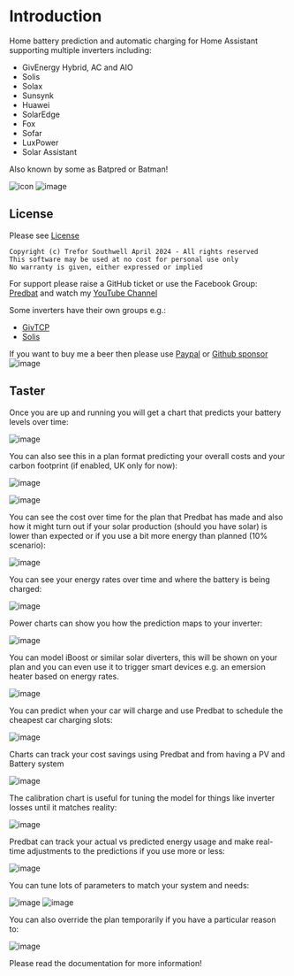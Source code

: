 # Introduction

Home battery prediction and automatic charging for Home Assistant supporting multiple inverters including:

- GivEnergy Hybrid, AC and AIO
- Solis
- Solax
- Sunsynk
- Huawei
- SolarEdge
- Fox
- Sofar
- LuxPower
- Solar Assistant

Also known by some as Batpred or Batman!

![icon](https://github.com/springfall2008/batpred/assets/48591903/7c207423-1423-4f88-beb2-d1da5cfbfeeb) ![image](https://github.com/springfall2008/batpred/assets/48591903/e98a0720-d2cf-4b71-94ab-97fe09b3cee1)

## License

Please see [License](https://github.com/springfall2008/batpred/blob/main/License.md)

```text
Copyright (c) Trefor Southwell April 2024 - All rights reserved
This software may be used at no cost for personal use only
No warranty is given, either expressed or implied
```

For support please raise a GitHub ticket or use the Facebook Group: [Predbat](https://www.facebook.com/groups/1477599886299106) and
watch my [YouTube Channel](https://www.youtube.com/@springfall2008)

Some inverters have their own groups e.g.:

- [GivTCP](https://www.facebook.com/groups/615579009972782)
- [Solis](https://www.facebook.com/groups/288045168816481)

If you want to buy me a beer then please use [Paypal](https://paypal.me/predbat?country.x=GB&locale.x=en_GB) or [Github sponsor](https://github.com/springfall2008)
![image](https://github.com/springfall2008/batpred/assets/48591903/b3a533ef-0862-4e0b-b272-30e254f58467)

## Taster

Once you are up and running you will get a chart that predicts your battery levels over time:

![image](https://github.com/springfall2008/batpred/assets/48591903/01ad36d0-bd2f-4552-96ff-395a4183225d)

You can also see this in a plan format predicting your overall costs and your carbon footprint (if enabled, UK only for now):

![image](https://github.com/springfall2008/batpred/assets/48591903/bac71e9d-6314-4487-a42a-2578acb4217a)

![image](https://github.com/springfall2008/batpred/assets/48591903/f3669da2-c2a4-40f0-b611-16b08bd20a2e)

You can see the cost over time for the plan that Predbat has made and also how it might turn out if your solar production (should you have solar)
is lower than expected or if you use a bit more energy than planned (10% scenario):

![image](https://github.com/springfall2008/batpred/assets/48591903/996ae721-dc93-4ed9-9897-be2bba495484)

You can see your energy rates over time and where the battery is being charged:

![image](https://github.com/springfall2008/batpred/assets/48591903/a09fb414-c2c1-4d2f-a264-9f38d156562a)

Power charts can show you how the prediction maps to your inverter:

![image](https://github.com/springfall2008/batpred/assets/48591903/a84c8de0-4f6a-48a6-81c8-09b0f7828563)

You can model iBoost or similar solar diverters, this will be shown on your plan and you can even use it to trigger smart devices e.g.
an emersion heater based on energy rates.

![image](https://github.com/springfall2008/batpred/assets/48591903/758d380c-4cfa-4e92-b53a-167496bf888c)

You can predict when your car will charge and use Predbat to schedule the cheapest car charging slots:

![image](https://github.com/springfall2008/batpred/assets/48591903/47178a50-0e6f-45ea-9972-a34f97ed94a7)

Charts can track your cost savings using Predbat and from having a PV and Battery system

![image](https://github.com/springfall2008/batpred/assets/48591903/78333838-e2a7-4050-90a7-641f1caf70d2)

The calibration chart is useful for tuning the model for things like inverter losses until it matches reality:

![image](https://github.com/springfall2008/batpred/assets/48591903/625d0ec3-181d-440c-be06-2cd912e28b6e)

Predbat can track your actual vs predicted energy usage and make real-time adjustments to the predictions if you use more or less:

![image](https://github.com/springfall2008/batpred/assets/48591903/1b3d7efd-b537-4c40-810d-c8770577ad98)

You can tune lots of parameters to match your system and needs:

![image](https://github.com/springfall2008/batpred/assets/48591903/35e20052-ddc3-4815-8f88-32b327ee3fc6)
![image](https://github.com/springfall2008/batpred/assets/48591903/f6b6930a-afd7-4f79-aa9b-477a6f9f0794)

You can also override the plan temporarily if you have a particular reason to:

![image](https://github.com/springfall2008/batpred/assets/48591903/c4b5fb58-d565-4569-9cfc-e91316ecc8b2)

Please read the documentation for more information!
